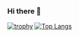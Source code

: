 ### Hi there 👋

[![trophy](https://github-profile-trophy.vercel.app/?username=MaevaWolff)](https://github.com/ryo-ma/github-profile-trophy)
[![Top Langs](https://github-readme-stats.vercel.app/api/top-langs/?username=MaevaWolff&layout=compact)](https://github.com/anuraghazra/github-readme-stats)

